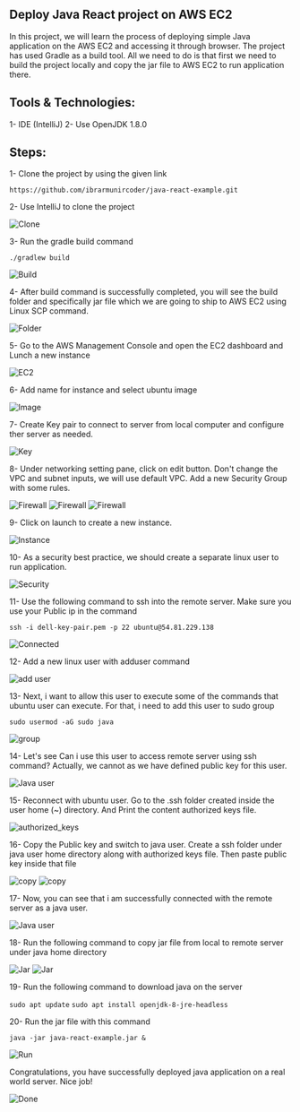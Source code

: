 ## Deploy Java React project on AWS EC2

In this project, we will learn the process of deploying simple Java application on the AWS EC2 and accessing it through browser. The project has used Gradle as a build tool. All we need to do is that first we need to build the project locally and copy the jar file to AWS EC2 to run application there.

## Tools & Technologies:
1- IDE (IntelliJ)
2- Use OpenJDK 1.8.0

## Steps:
1- Clone the project by using the given link

```https://github.com/ibrarmunircoder/java-react-example.git```

2- Use IntelliJ to clone the project

![Clone](./images/image-1.png)

3- Run the gradle build command

```./gradlew build```

![Build](./images/image-1.png)

4- After build command is successfully completed, you will see the build folder and specifically jar file which we are going to ship to AWS EC2 using Linux SCP command.

![Folder](./images/image-3.png)

5- Go to the AWS Management Console and open the EC2 dashboard and Lunch a new instance

![EC2](./images/image-4.png)

6- Add name for instance and select ubuntu image 

![Image](./images/image-5.png)

7- Create Key pair to connect to server from local computer and configure ther server as needed.

![Key](./images/image-6.png)

8- Under networking setting pane, click on edit button. Don't change the VPC and subnet inputs, we will use default VPC. Add a new Security Group with some rules.

![Firewall](./images/image-7.png)
![Firewall](./images/image-8.png)
![Firewall](./images/image-9.png)

9- Click on launch to create a new instance.

![Instance](./images/image-10.png)

10- As a security best practice, we should create a separate linux user to run application. 

![Security](./images/image-11.png)

11- Use the following command to ssh into the remote server. Make sure you use your Public ip in the command

```ssh -i dell-key-pair.pem -p 22 ubuntu@54.81.229.138```

![Connected](./images/image-12.png)

12- Add a new linux user with adduser command

![add user](./images/image-13.png)

13- Next, i want to allow this user to execute some of the commands that ubuntu user can execute. For that, i need to add this user to sudo group

```sudo usermod -aG sudo java```

![group](./images/image-14.png)

14- Let's see Can i use this user to access remote server using ssh command? Actually, we cannot as we have defined public key for this user.

![Java user](./images/image-15.png)

15- Reconnect with ubuntu user. Go to the .ssh folder created inside the user home (~) directory. And Print the content authorized keys file.

![authorized_keys](./images/image-16.png)

16- Copy the Public key and switch to java user. Create a ssh folder under java user home directory along with authorized keys file. Then paste public key inside that file

![copy](./images/image-18.png)
![copy](./images/image-17.png)

17- Now, you can see that i am successfully connected with the remote server as a java user.

![Java user](./images/image-19.png)


18- Run the following command to copy jar file from local to remote server under java home directory

![Jar](./images/image-20.png)
![Jar](./images/image-21.png)

19- Run the following command to download java on the server

```sudo apt update```
```sudo apt install openjdk-8-jre-headless ```

20- Run the jar file with this command

```java -jar java-react-example.jar &```

![Run](./images/image-22.png)

Congratulations, you have successfully deployed java application on a real world server. Nice job!

![Done](./images/image-23.png)
